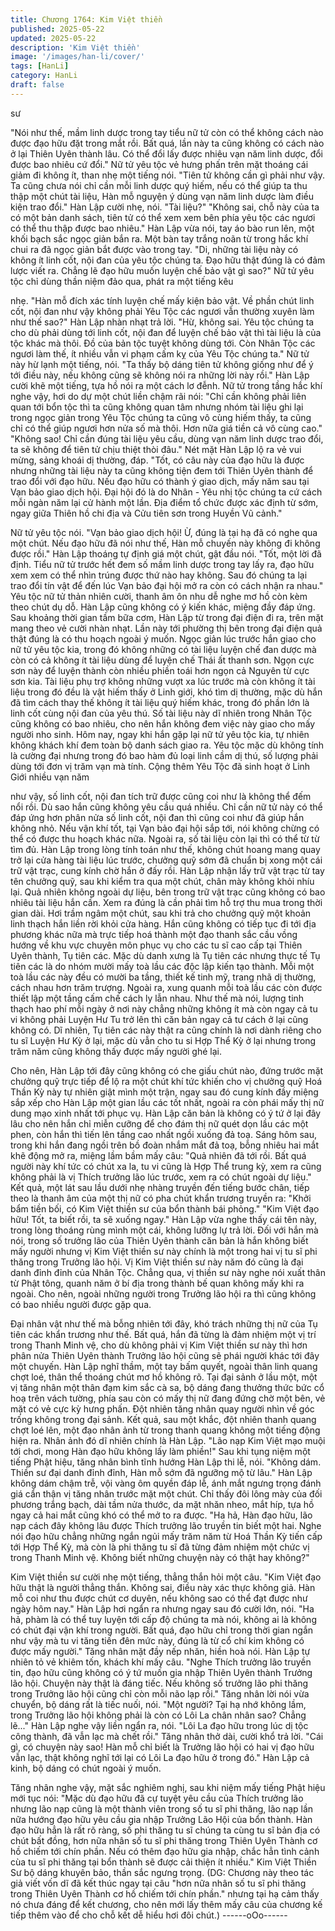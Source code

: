 ```yaml
---
title: Chương 1764: Kim Việt thiền
published: 2025-05-22
updated: 2025-05-22
description: 'Kim Việt thiền'
image: '/images/han-li/cover/'
tags: [HanLi]
category: HanLi
draft: false
---
```


sư

"Nói như thế, mầm linh dược trong tay tiểu nữ tử còn có thể không
cách nào được đạo hữu đặt trong mắt rồi. Bất quá, lần này ta
cũng không có cách nào ở lại Thiên Uyên thành lâu. Có thể đổi
lấy được nhiêu vạn năm linh dược, đổi được bao nhiêu cứ đổi."
Nữ tử yêu tộc vẻ hưng phấn trên mặt thoáng cái giảm đi không ít,
than nhẹ một tiếng nói.
"Tiên tử không cần gì phải như vậy. Ta cũng chưa nói chỉ cần mỗi
linh dược quý hiếm, nếu có thể giúp ta thu thập một chút tài liệu,
Hàn mỗ nguyện ý dùng vạn năm linh dược làm điều kiện trao đổi."
Hàn Lập cười nhẹ, nói.
"Tài liệu?"
"Không sai, chỗ này của ta có một bản danh sách, tiên tử có thể
xem xem bên phía yêu tộc các ngươi có thể thu thập được bao
nhiêu."
Hàn Lập vừa nói, tay áo bào run lên, một khối bạch sắc ngọc giản
bắn ra.
Một bàn tay trắng noãn từ trong hắc khí chui ra đã ngọc giản bắt
được vào trong tay.
"Di, những tài liệu này có không ít linh cốt, nội đan của yêu tộc
chúng ta. Đạo hữu thật đúng là có đảm lược viết ra. Chẳng lẽ đạo
hữu muốn luyện chế bảo vật gì sao?"
Nữ tử yêu tộc chỉ dùng thần niệm đảo qua, phát ra một tiếng kêu

nhẹ.
"Hàn mỗ đích xác tính luyện chế mấy kiện bảo vật. Về phần chút
linh cốt, nội đan như vậy không phải Yêu Tộc các ngươi vẫn
thường xuyên làm như thế sao?"
Hàn Lập nhàn nhạt trả lời.
"Hừ, không sai. Yêu tộc chúng ta cho dù phải dùng tới linh cốt, nội
đan để luyện chế bảo vật thì tài liệu là của tộc khác mà thôi. Đồ
của bản tộc tuyệt không dùng tới. Còn Nhân Tộc các ngươi làm
thế, ít nhiều vẫn vi phạm cấm kỵ của Yêu Tộc chúng ta."
Nữ tử này hừ lạnh một tiếng, nói.
"Ta thấy bộ dáng tiên tử không giống như để ý tới điều này, nếu
không cũng sẽ không nói ra những lời này rồi."
Hàn Lập cười khẽ một tiếng, tựa hồ nói ra một cách lơ đễnh.
Nữ tử trong tầng hắc khí nghe vậy, hơi do dự một chút liền chậm
rãi nói:
"Chỉ cần không phải liên quan tới bổn tộc thì ta cũng không quan
tâm nhưng nhóm tài liệu ghi lại trong ngọc giản trong Yêu Tộc
chúng ta cũng vô cùng hiếm thấy, ta cũng chỉ có thể giúp ngươi
hơn nửa số mà thôi. Hơn nữa giá tiền cả vô cùng cao."
"Không sao! Chỉ cần đúng tài liệu yêu cầu, dùng vạn năm linh
dược trao đổi, ta sẽ không để tiên tử chịu thiệt thòi đâu."
Nét mặt Hàn Lập lộ ra vẻ vui mừng, sảng khoái dị thường, đáp.
"Tốt, có câu này của đạo hữu là được nhưng những tài liệu này ta
cũng không tiện đem tới Thiên Uyên thành để trao đổi với đạo
hữu. Nếu đạo hữu có thành ý giao dịch, mấy năm sau tại Vạn bảo
giao dịch hội. Đại hội đó là do Nhân - Yêu nhị tộc chúng ta cứ
cách mỗi ngàn năm lại cử hành một lần. Địa điểm tổ chức được
xác định từ sớm, ngay giữa Thiên hồ chi địa và Cửu tiên sơn trong
Huyền Vũ cảnh."

Nữ tử yêu tộc nói.
"Vạn bảo giao dịch hội! Ừ, đúng là tại hạ đã có nghe qua một
chút. Nếu đạo hữu đã nói như thế, Hàn mỗ chuyến này không đi
không được rồi."
Hàn Lập thoáng tự định giá một chút, gật đầu nói.
"Tốt, một lời đã định. Tiểu nữ tử trước hết đem số mầm linh dược
trong tay lấy ra, đạo hữu xem xem có thể nhìn trúng được thứ nào
hay không. Sau đó chúng ta lại trao đổi tín vật để đến lúc Vạn bảo
đại hội mở ra còn có cách nhận ra nhau."
Yêu tộc nữ tử thản nhiên cười, thanh âm ôn nhu dễ nghe mơ hồ
còn kèm theo chút dụ dỗ.
Hàn Lập cũng không có ý kiến khác, miệng đầy đáp ứng.
Sau khoảng thời gian tầm bữa cơm, Hàn Lập từ trong đại điện đi
ra, trên mặt mang theo vẻ cười nhàn nhạt. Lần này tới phường thị
bên trong đại điện quả thật đúng là có thu hoạch ngoài ý muốn.
Ngọc giản lúc trước hắn giao cho nữ tử yêu tộc kia, trong đó
không những có tài liệu luyện chế đan dược mà còn có cả không
ít tài liệu dùng để luyện chế Thái ất thanh sơn. Ngọn cực sơn này
để luyện thành còn nhiều phiền toái hơn ngọn cả Nguyên từ cực
sơn kia. Tài liệu phụ trợ không những vượt xa lúc trước mà còn
không ít tài liệu trong đó đều là vật hiếm thấy ở Linh giới, khó tìm
dị thường, mặc dù hắn đã tìm cách thay thế không ít tài liệu quý
hiếm khác, trong đó phần lớn là linh cốt cùng nội đan của yêu thú.
Số tài liệu này dĩ nhiên trong Nhân Tộc cũng không có bao nhiêu,
cho nên hắn không đem việc này giao cho mấy người nho sinh.
Hôm nay, ngay khi hắn gặp lại nữ tử yêu tộc kia, tự nhiên không
khách khí đem toàn bộ danh sách giao ra.
Yêu tộc mặc dù không tính là cường đại nhưng trong đó bao hàm
đủ loại linh cầm dị thú, số lượng phải dùng tới đơn vị trăm vạn mà
tính. Cộng thêm Yêu Tộc đã sinh hoạt ở Linh Giới nhiều vạn năm

như vậy, số linh cốt, nội đan tích trữ được cũng coi như là không
thể đếm nổi rồi.
Dù sao hắn cũng không yêu cầu quá nhiều. Chỉ cần nữ tử này có
thể đáp ứng hơn phân nửa số linh cốt, nội đan thì cũng coi như
đã giúp hắn không nhỏ.
Nếu vận khí tốt, tại Vạn bảo đại hội sắp tới, nói không chừng có
thể có được thu hoạch khác nữa. Ngoài ra, số tài liệu còn lại thì
có thể từ từ tìm đủ.
Hàn Lập trong lòng tính toán như thế, không chút hoang mang
quay trở lại cửa hàng tài liệu lúc trước, chưởng quỹ sớm đã
chuẩn bị xong một cái trữ vật trạc, cung kính chờ hắn ở đấy rồi.
Hàn Lập nhận lấy trữ vật trạc từ tay tên chưởng quỹ, sau khi kiểm
tra qua một chút, chân mày không khỏi nhíu lại.
Quả nhiên không ngoài dự liệu, bên trong trữ vật trạc cũng không
có bao nhiêu tài liệu hắn cần. Xem ra đúng là cần phải tìm hỗ trợ
thu mua trong thời gian dài.
Hơi trầm ngâm một chút, sau khi trả cho chưởng quỹ một khoản
linh thạch hắn liền rời khỏi cửa hàng. Hắn cũng không có tiếp tục
đi tới địa phương khác nữa mà trực tiếp hoá thành một đạo thanh
sắc cầu vồng hướng về khu vực chuyên môn phục vụ cho các tu
sĩ cao cấp tại Thiên Uyên thành, Tụ tiên các.
Mặc dù danh xưng là Tụ tiên các nhưng thực tế Tụ tiên các là do
nhóm mười mấy toà lầu các độc lập kiến tạo thành. Mỗi một toà
lầu các này đều có mười ba tầng, thiết kế tinh mỹ, trang nhã dị
thường, cách nhau hơn trăm trượng. Ngoài ra, xung quanh mỗi
toà lầu các còn được thiết lập một tầng cấm chế cách ly lẫn nhau.
Như thế mà nói, lượng tinh thạch hao phí mỗi ngày ở nơi này
chẳng những không ít mà còn ngay cả tu vi không phải Luyện Hư
Tu trở lên thì căn bản ngay cả tư cách ở lại cũng không có.
Dĩ nhiên, Tụ tiên các này thật ra cũng chính là nơi dành riêng cho
tu sĩ Luyện Hư Kỳ ở lại, mặc dù vẫn cho tu si Hợp Thể Kỳ ở lại
nhưng trong trăm năm cũng không thấy được mấy người ghé lại.

Cho nên, Hàn Lập tới đây cũng không có che giấu chút nào, đứng
trước mặt chưởng quỹ trực tiếp để lộ ra một chút khí tức khiến
cho vị chưởng quỹ Hoá Thần Kỳ này tự nhiên giật mình một trận,
ngay sau đó cung kính đầy miệng sắp xếp cho Hàn Lập một gian
lầu các tốt nhất, ngoài ra còn phái mấy thị nữ dung mạo xinh nhất
tới phục vụ.
Hàn Lập căn bản là không có ý tứ ở lại đây lâu cho nên hắn chỉ
miễn cưỡng để cho đám thị nữ quét dọn lầu các một phen, còn
hắn thì tiến lên tầng cao nhất ngồi xuống đả toạ.
Sáng hôm sau, trong khi hắn đang ngồi trên bồ đoàn nhắm mắt
đả toạ, bỗng nhiêu hai mắt khẽ động mở ra, miệng lầm bầm mấy
câu:
"Quả nhiên đã tới rồi. Bất quá người này khí tức có chút xa la, tu
vi cũng là Hợp Thể trung kỳ, xem ra cũng không phải là vị Thích
trưởng lão lúc trước, xem ra có chút ngoài dự liệu."
Kết quả, một lát sau lầu dưới nhẹ nhàng truyền đến tiếng bước
chân, tiếp theo là thanh âm của một thị nữ có pha chút khẩn
trương truyền ra:
"Khởi bẩm tiền bối, có Kim Việt thiền sư của bổn thành bái
phỏng."
"Kim Việt đạo hữu! Tốt, ta biết rồi, ta sẽ xuống ngay."
Hàn Lập vừa nghe thấy cái tên này, trong lòng thoáng rùng mình
một cái, không lưỡng lự trả lời. Đối với hắn mà nói, trong số
trưởng lão của Thiên Uyên thành căn bản là hắn không biết mấy
người nhưng vị Kim Việt thiền sư này chính là một trong hai vị tu
sĩ phi thăng trong Trưởng lão hội. Vị Kim Việt thiền sư này năm
đó cũng là đại danh đỉnh đỉnh của Nhân Tộc.
Chẳng qua, vị thiền sư này nghe nói xuất thân từ Phật tông,
quanh năm ở bí địa trong thành bế quan không mấy khi ra ngoài.
Cho nên, ngoài những người trong Trưởng lão hội ra thì cũng
không có bao nhiều người được gặp qua.

Đại nhân vật như thế mà bỗng nhiên tới đây, khó trách những thị
nữ của Tụ tiên các khẩn trương như thế. Bất quá, hắn đã từng là
đảm nhiệm một vị trí trong Thanh Minh vệ, cho dù không phải vị
Kim Việt thiền sư này thì hơn phân nửa Thiên Uyên thành Trưởng
lão hội cũng sẽ phái người khác tới đây một chuyến.
Hàn Lập nghĩ thầm, một tay bấm quyết, ngoài thân linh quang
chợt loé, thân thể thoáng chút mơ hồ không rõ.
Tại đại sảnh ở lầu một, một vị tăng nhân một thân đạm kim sắc cà
sa, bộ dáng đang thưởng thức bức cổ hoạ trên vách tường, phía
sau còn có mấy thị nữ đang đứng chờ một bên, vẻ mặt có vẻ cực
kỳ hưng phấn. Đột nhiên tăng nhân quay người nhìn về góc trống
không trong đại sảnh. Kết quả, sau một khắc, đột nhiên thanh
quang chợt loé lên, một đạo nhân ảnh từ trong thanh quang
không một tiếng động hiện ra. Nhân ảnh đó dĩ nhiên chính là Hàn
Lập.
"Lão nạp Kim Việt mạo muội tới chơi, mong Hàn đạo hữu không
lấy làm phiền!"
Sau khi tụng niệm một tiếng Phật hiệu, tăng nhân bình tĩnh hướng
Hàn Lập thi lễ, nói.
"Không dám. Thiền sư đại danh đỉnh đỉnh, Hàn mỗ sớm đã
ngưỡng mộ từ lâu."
Hàn Lập không dám chậm trễ, vội vàng ôm quyền đáp lễ, ánh mắt
ngưng trọng đánh giá cẩn thận vị tăng nhân trước mặt một chút.
Chỉ thấy đôi lông mày của đối phương trắng bạch, dài tầm nửa
thước, da mặt nhăn nheo, mắt híp, tựa hồ ngay cả hai mắt cũng
khó có thể mở to ra được.
"Ha hả, Hàn đạo hữu, lão nạp cách đây không lâu được Thích
trưởng lão truyền tin biết một hai. Nghe nói đạo hữu chẳng những
ngắn ngủi mấy trăm năm từ Hoá Thần Kỳ tiến cấp tới Hợp Thể
Kỳ, mà còn là phi thăng tu sĩ đã từng đảm nhiệm một chức vị
trong Thanh Minh vệ. Không biết những chuyện này có thật hay
không?"

Kim Việt thiền sư cười nhẹ một tiếng, thẳng thắn hỏi một câu.
"Kim Việt đạo hữu thật là người thẳng thắn. Không sai, điều này
xác thực không giả. Hàn mỗ coi như thu được chút cơ duyên, nếu
không sao có thể đạt được như ngày hôm nay."
Hàn Lập hơi ngẩn ra nhưng ngay sau đó cười lớn, nói.
"Ha hả, phàm là có thể tuy luyện tới cấp độ chúng ta mà nói,
không ai là không có chút đại vận khí trong người. Bất quá, đạo
hữu chỉ trong thời gian ngắn như vậy mà tu vi tăng tiến đên mức
này, đúng là từ cổ chí kim không có được mấy người."
Tăng nhân mặt đầy nếp nhăn, hiền hoà nói.
Hàn Lập tự nhiên tỏ vẻ khiêm tốn, khách khí mấy câu.
"Nghe Thích trưởng lão truyền tin, đạo hữu cũng không có ý tứ
muốn gia nhập Thiên Uyên thành Trưởng lão hội. Chuyện này thật
là đáng tiếc. Nếu không số trưởng lão phi thăng trong Trưởng lão
hội cũng chỉ còn mỗi não lạp rồi."
Tăng nhân lời nói vừa chuyển, bộ dáng rất là tiếc nuối, nói.
"Một người? Tại hạ nhớ không lầm, trong Trưởng lão hội không
phải là còn có Lôi La chân nhân sao? Chẳng lẽ..."
Hàn Lập nghe vậy liền ngẩn ra, nói.
"Lôi La đạo hữu trong lúc dị tộc công thành, đã vẫn lạc mà chết
rồi."
Tăng nhân thở dài, cười khổ trả lời.
"Cái gì, có chuyện này sao! Hàn mỗ chỉ biết là Trưởng lão hội có
hai vị đạo hữu vẫn lạc, thật không nghĩ tới lại có Lôi La đạo hữu ở
trong đó."
Hàn Lập cả kinh, bộ dáng có chút ngoài ý muốn.

Tăng nhân nghe vậy, mặt sắc nghiêm nghị, sau khi niệm mấy
tiếng Phật hiệu mới tục nói:
"Mặc dù đạo hữu đã cự tuyệt yêu cầu của Thích trưởng lão nhưng
lão nạp cũng là một thành viên trong số tu sĩ phi thăng, lão nạp
lần nữa hướng đạo hữu yêu cầu gia nhập Trưởng Lão Hội của
bổn thành. Hàn đạo hữu hẳn là rất rõ ràng, số phi thăng tu sĩ
chúng ta cùng tu sĩ bản địa có chút bất đồng, hơn nữa nhân số tu
sĩ phi thăng trong Thiên Uyên Thành cơ hồ chiếm tới chín phần.
Nếu có thêm đạo hữu gia nhập, chắc hẳn tình cảnh cùa tu sĩ phi
thăng tại bổn thành sẽ được cải thiện ít nhiều."
Kim Việt Thiền Sư bộ dáng khuyên bảo, thần sắc ngưng trọng.
(DG: Chương này theo tác giả viết vốn dĩ đã kết thúc ngay tại câu
"hơn nữa nhân số tu sĩ phi thăng trong Thiên Uyên Thành cơ hồ
chiếm tới chín phần." nhưng tại hạ cảm thấy nó chưa đáng để kết
chương, cho nên mới lấy thêm mấy câu của chương kế tiếp thêm
vào để cho chỗ kết dễ hiểu hơi đôi chút.)
------oOo------
